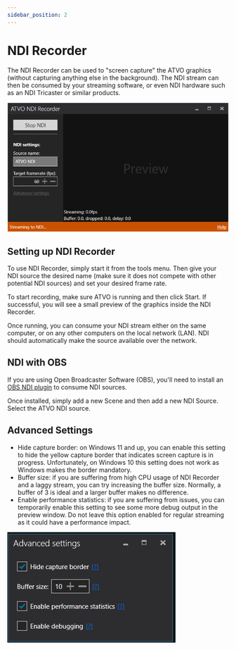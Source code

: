 ```yaml
---
sidebar_position: 2
---
```


# NDI Recorder

The NDI Recorder can be used to "screen capture" the ATVO graphics (without capturing anything else in the background). The NDI stream can then be consumed by your streaming software, or even NDI hardware such as an NDI Tricaster or similar products.

![NDI Recorder](../../static/img/tools/ndi-recorder.png)

## Setting up NDI Recorder

To use NDI Recorder, simply start it from the tools menu. Then give your NDI source the desired name (make sure it does not compete with other potential NDI sources) and set your desired frame rate.

To start recording, make sure ATVO is running and then click Start. If successful, you will see a small preview of the graphics inside the NDI Recorder.

Once running, you can consume your NDI stream either on the same computer, or on any other computers on the local network (LAN). NDI should automatically make the source available over the network.

## NDI with OBS
If you are using Open Broadcaster Software (OBS), you'll need to install an [OBS NDI plugin](https://obsproject.com/forum/resources/obs-ndi-newtek-ndi%E2%84%A2-integration-into-obs-studio.528/) to consume NDI sources.

Once installed, simply add a new Scene and then add a new NDI Source. Select the ATVO NDI source.

## Advanced Settings

* Hide capture border: on Windows 11 and up, you can enable this setting to hide the yellow capture border that indicates screen capture is in progress. Unfortunately, on Windows 10 this setting does not work as Windows makes the border mandatory.
* Buffer size: if you are suffering from high CPU usage of NDI Recorder and a laggy stream, you can try increasing the buffer size. Normally, a buffer of 3 is ideal and a larger buffer makes no difference.
* Enable performance statistics: if you are suffering from issues, you can temporarily enable this setting to see some more debug output in the preview window. Do not leave this option enabled for regular streaming as it could have a performance impact.

![Advanced Settings](../../static/img/tools/ndi-advanced-settings.png)
